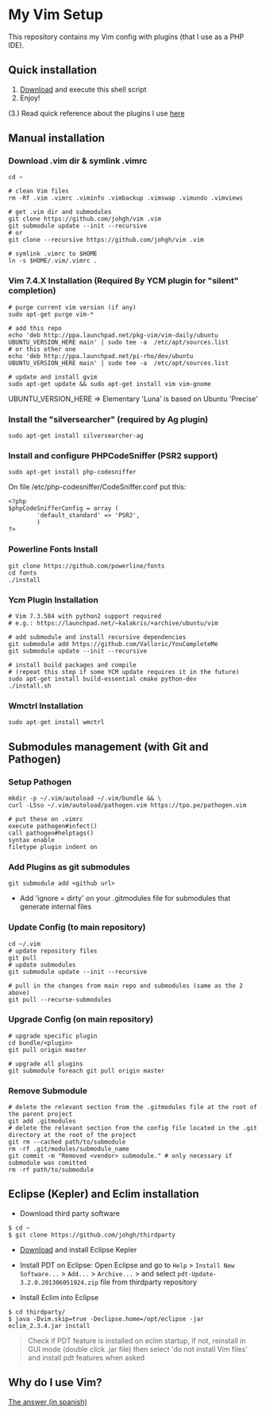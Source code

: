 # My Vim Setup
This repository contains my Vim config with plugins (that I use as a PHP IDE).

## Quick installation

1. [Download](https://raw.githubusercontent.com/johgh/scripts/master/vim_setup.sh) and execute this shell script
2. Enjoy!

(3.) Read quick reference about the plugins I use [here](http://cheat-sheets.tk/vim/)

## Manual installation

### Download .vim dir & symlink .vimrc
```
cd ~

# clean Vim files
rm -Rf .vim .vimrc .viminfo .vimbackup .vimswap .vimundo .vimviews

# get .vim dir and submodules
git clone https://github.com/johgh/vim .vim
git submodule update --init --recursive
# or
git clone --recursive https://github.com/johgh/vim .vim

# symlink .vimrc to $HOME
ln -s $HOME/.vim/.vimrc .
```

### Vim 7.4.X Installation (Required By YCM plugin for "silent" completion)
```
# purge current vim version (if any)
sudo apt-get purge vim-*

# add this repo
echo 'deb http://ppa.launchpad.net/pkg-vim/vim-daily/ubuntu UBUNTU_VERSION_HERE main' | sudo tee -a  /etc/apt/sources.list
# or this other one
echo 'deb http://ppa.launchpad.net/pi-rho/dev/ubuntu UBUNTU_VERSION_HERE main' | sudo tee -a  /etc/apt/sources.list

# update and install gvim
sudo apt-get update && sudo apt-get install vim vim-gnome
```
UBUNTU_VERSION_HERE => Elementary 'Luna' is based on Ubuntu 'Precise'

### Install the "silversearcher" (required by Ag plugin)
```
sudo apt-get install silversearcher-ag
```

### Install and configure PHPCodeSniffer (PSR2 support)
```
sudo apt-get install php-codesniffer
```

On file /etc/php-codesniffer/CodeSniffer.conf put this:
```
<?php
$phpCodeSnifferConfig = array (
        'default_standard' => 'PSR2',
        )
?>
```

### Powerline Fonts Install
```
git clone https://github.com/powerline/fonts
cd fonts
./install
```

### Ycm Plugin Installation
```
# Vim 7.3.584 with python2 support required
# e.g.: https://launchpad.net/~kalakris/+archive/ubuntu/vim

# add submodule and install recursive dependencies
git submodule add https://github.com/Valloric/YouCompleteMe
git submodule update --init --recursive

# install build packages and compile
# (repeat this step if some YCM update requires it in the future)
sudo apt-get install build-essential cmake python-dev
./install.sh
```
### Wmctrl Installation
```
sudo apt-get install wmctrl
```

## Submodules management (with Git and Pathogen)

### Setup Pathogen
```
mkdir -p ~/.vim/autoload ~/.vim/bundle && \
curl -LSso ~/.vim/autoload/pathogen.vim https://tpo.pe/pathogen.vim

# put these on .vimrc
execute pathogen#infect()
call pathogen#helptags()
syntax enable
filetype plugin indent on
```

### Add Plugins as git submodules
```
git submodule add <github url>
```
* Add 'ignore = dirty' on your .gitmodules file for submodules that generate internal files
 

### Update Config (to main repository)
```
cd ~/.vim
# update repository files
git pull
# update submodules
git submodule update --init --recursive

# pull in the changes from main repo and submodules (same as the 2 above)
git pull --recurse-submodules
```

### Upgrade Config (on main repository)
```
# upgrade specific plugin
cd bundle/<plugin>
git pull origin master

# upgrade all plugins
git submodule foreach git pull origin master
```

### Remove Submodule
```
# delete the relevant section from the .gitmodules file at the root of the parent project
git add .gitmodules
# delete the relevant section from the config file located in the .git directory at the root of the project
git rm --cached path/to/submodule
rm -rf .git/modules/submodule_name
git commit -m "Removed <vendor> submodule." # only necessary if submodule was comitted
rm -rf path/to/submodule
```

## Eclipse (Kepler) and Eclim installation
- Download third party software
```
$ cd ~
$ git clone https://github.com/johgh/thirdparty
```

- [Download](http://eclipse.org/downloads/packages/eclipse-standard-432/keplersr2) and install Eclipse Kepler

- Install PDT on Eclipse: Open Eclipse and go to `Help` > `Install New Software...` > `Add...` > `Archive...` >
and select `pdt-Update-3.2.0.201306051924.zip` file from thirdparty repository

- Install Eclim into Eclipse
```
$ cd thirdparty/
$ java -Dvim.skip=true -Declipse.home=/opt/eclipse -jar eclim_2.3.4.jar install
```
> Check if PDT feature is installed on eclim startup, if not, reinstall in GUI mode (double click .jar file) then select 'do not install Vim files' and install pdt features when asked

## Why do I use Vim?
[The answer (in spanish)](http://cheat-sheets.tk/Vim-incomprendido/)

